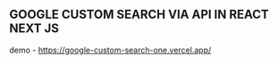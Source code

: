 

## GOOGLE CUSTOM SEARCH VIA API IN REACT NEXT JS

demo - https://google-custom-search-one.vercel.app/
